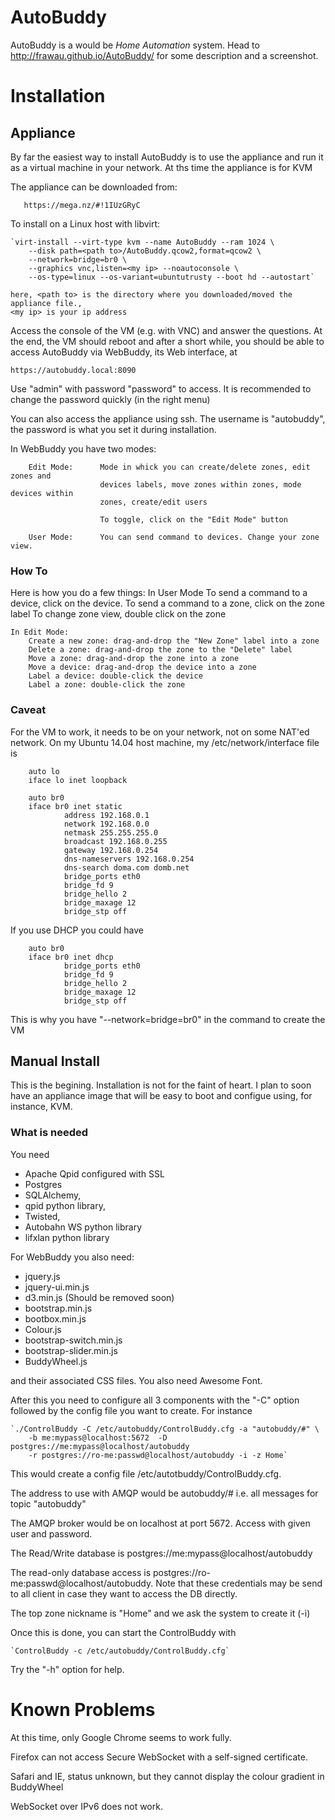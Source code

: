 # AutoBuddy

AutoBuddy is a would be *Home Automation* system. Head to http://frawau.github.io/AutoBuddy/ for some description and a screenshot.

# Installation

## Appliance

By far the easiest way to install AutoBuddy is to use the appliance and run it as a virtual
machine in your network. At ths time the appliance is for KVM

The appliance can be downloaded from:
    
       https://mega.nz/#!1IUzGRyC
      
To install on a Linux host with libvirt:
    
    `virt-install --virt-type kvm --name AutoBuddy --ram 1024 \
        --disk path=<path to>/AutoBuddy.qcow2,format=qcow2 \
        --network=bridge=br0 \
        --graphics vnc,listen=<my ip> --noautoconsole \
        --os-type=linux --os-variant=ubuntutrusty --boot hd --autostart`
    
    here, <path to> is the directory where you downloaded/moved the appliance file.,
    <my ip> is your ip address

Access the console of the VM (e.g. with VNC) and answer the questions. At the end, the
VM should reboot and after a short while, you should be able to access AutoBuddy via WebBuddy,
its Web interface, at

    https://autobuddy.local:8090
    
Use "admin" with password "password" to access. It is recommended to change the password 
quickly (in the right menu)

You can also access the appliance using ssh. The username is "autobuddy", the password is what 
you set it during installation.


In WebBuddy you have two modes:
        
        Edit Mode:      Mode in whick you can create/delete zones, edit zones and
                        devices labels, move zones within zones, mode devices within 
                        zones, create/edit users
                        
                        To toggle, click on the "Edit Mode" button
                        
        User Mode:      You can send command to devices. Change your zone view.
        

### How To

Here is how you do a few things:
    In User Mode
        To send a command to a device, click on the device. 
        To send a command to a zone, click on the zone label
        To change zone view, double click on the zone
        
    In Edit Mode:
        Create a new zone: drag-and-drop the "New Zone" label into a zone
        Delete a zone: drag-and-drop the zone to the "Delete" label
        Move a zone: drag-and-drop the zone into a zone
        Move a device: drag-and-drop the device into a zone
        Label a device: double-click the device
        Label a zone: double-click the zone
        
### Caveat

For the VM to work, it needs to be on your network, not on some NAT'ed network. On my
Ubuntu 14.04 host machine, my /etc/network/interface file is

        auto lo
        iface lo inet loopback

        auto br0
        iface br0 inet static
                address 192.168.0.1
                network 192.168.0.0
                netmask 255.255.255.0
                broadcast 192.168.0.255
                gateway 192.168.0.254
                dns-nameservers 192.168.0.254
                dns-search doma.com domb.net
                bridge_ports eth0
                bridge_fd 9
                bridge_hello 2
                bridge_maxage 12
                bridge_stp off

If you use DHCP you could have

        auto br0
        iface br0 inet dhcp
                bridge_ports eth0
                bridge_fd 9
                bridge_hello 2
                bridge_maxage 12
                bridge_stp off
                
                
This is why you have "--network=bridge=br0" in the command to create the VM

## Manual Install

This is the begining. Installation is not for the faint of heart. I plan to soon have
an appliance image that will be easy to boot and configue using, for instance, KVM.

### What is needed

You need
 - Apache Qpid configured with SSL
 - Postgres
 - SQLAlchemy, 
 - qpid python library, 
 - Twisted, 
 - Autobahn WS python library
 - lifxlan python library
 
For WebBuddy you also need:
    
 - jquery.js
 - jquery-ui.min.js
 - d3.min.js  (Should be removed soon)
 - bootstrap.min.js
 - bootbox.min.js
 - Colour.js
 - bootstrap-switch.min.js
 - bootstrap-slider.min.js
 - BuddyWheel.js
 
and their associated CSS files. You also need Awesome Font.

After this you need to configure all 3 components with the "-C" option
followed by the config file you want to create. For instance

    `./ControlBuddy -C /etc/autobuddy/ControlBuddy.cfg -a "autobuddy/#" \
        -b me:mypass@localhost:5672  -D postgres://me:mypass@localhost/autobuddy
        -r postgres://ro-me:passwd@localhost/autobuddy -i -z Home`

This would create a config file /etc/autotbuddy/ControlBuddy.cfg.

The address to use with AMQP would be autobuddy/# i.e. all messages for topic "autobuddy"

The AMQP broker would be on localhost at port 5672. Access with given user and password.

The Read/Write database is postgres://me:mypass@localhost/autobuddy

The read-only database access is postgres://ro-me:passwd@localhost/autobuddy. Note that these credentials
may be send to all client in case they want to access the DB directly.

The top zone nickname is "Home" and we ask the system to create it (-i)

Once this is done, you can start the ControlBuddy with

    `ControlBuddy -c /etc/autobuddy/ControlBuddy.cfg`
    
Try the "-h" option for help.

# Known Problems

At this time, only Google Chrome seems to work fully.

Firefox can not access Secure WebSocket with a self-signed certificate.

Safari and IE, status unknown, but they cannot display the colour gradient in BuddyWheel

WebSocket over IPv6 does not work. 
